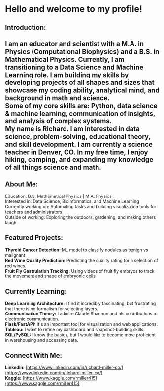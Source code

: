 # Hello and welcome to my profile!
## Introduction:  
I am an **educator and scientist** with a M.A. in Physics (Computational Biophysics) and a B.S. in Mathematical Physics.
Currently, I am transitioning to a **Data Science and Machine Learning** role. I am building my skills by developing projects of all shapes and sizes that showcase my coding ability, analytical mind, and background in math and science.  
Some of my core skills are: Python, data science & machine learning, communication of insights, and analysis of complex systems.  
My name is Richard. I am interested in data science, problem-solving, educational theory, and skill development. I am currently a science teacher in Denver, CO. In my free time, I enjoy hiking, camping, and expanding my knowledge of all things science and math.  
---  
## About Me:  
Education: B.S. Mathematical Physics | M.A. Physics  
Interested in: Data Science, Bioinformatics, and Machine Learning  
Currently working on: Automating tasks and building visualization tools for teachers and administrators  
Outside of working: Exploring the outdoors, gardening, and making others laugh    
## Featured Projects:  
**Thyroid Cancer Detection:** ML model to classify nodules as benign vs malignant  
**Red Wine Quality Prediction:** Predicting the quality rating for a selection of red wines.  
**Fruit Fly Gastrulation Tracking:** Using videos of fruit fly embryos to track the movement and shape of embryonic cells  
## Currently Learning:  
**Deep Learning Architecture:** I find it incredibly fascinating, but frustrating that there is no formalism for selecting layers.  
**Communication Theory:** I admire Claude Shannon and his contributions to electronic communication.  
**Flask/FastAPI:** It's an important tool for visualization and web applications.  
**Tableau:** I want to refine my dashboard and snapshot-building skills.  
**SQL/PySQL:** I know the basics, but I would like to become more proficient in warehousing and accessing data.  
## Connect With Me:  
**LinkedIn:** [https://www.linkedin.com/in/richard-miller-co/](https://www.linkedin.com/in/richard-miller-co/)  
**Kaggle:** [https://www.kaggle.com/rmiller415](https://www.kaggle.com/rmiller415)


